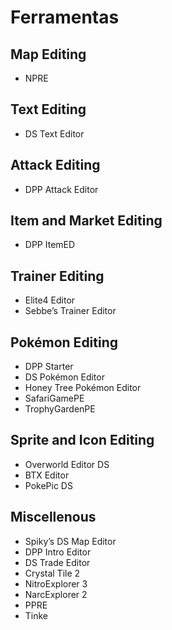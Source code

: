 # Ferramentas

## Map Editing
- NPRE

## Text Editing
- DS Text Editor

## Attack Editing
- DPP Attack Editor

## Item and Market Editing
- DPP ItemED

## Trainer Editing
- Elite4 Editor
- Sebbe’s Trainer Editor

## Pokémon Editing
- DPP Starter
- DS Pokémon Editor
- Honey Tree Pokémon Editor
- SafariGamePE
- TrophyGardenPE

## Sprite and Icon Editing
- Overworld Editor DS
- BTX Editor
- PokePic DS

## Miscellenous
- Spiky’s DS Map Editor
- DPP Intro Editor
- DS Trade Editor
- Crystal Tile 2
- NitroExplorer 3
- NarcExplorer 2
- PPRE
- Tinke
